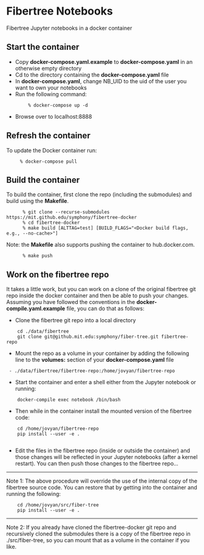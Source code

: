 Fibertree Notebooks
===================

Fibertree Jupyter notebooks in a docker container

Start the container
-----------------

- Copy **docker-compose.yaml.example** to **docker-compose.yaml** in an otherwise empty directory
- Cd to the directory containing the **docker-compose.yaml** file
- In **docker-compose.yaml**, change NB_UID to the uid of the user you want to own your notebooks 
- Run the following command:
```
        % docker-compose up -d
```
- Browse over to localhost:8888


Refresh the container
----------------------

To update the Docker container run:

```
     % docker-compose pull
```


Build the container
--------------------

To build the container, first clone the repo (including the
submodules) and build using the **Makefile**.

```
      % git clone --recurse-submodules https://mit.github.edu/symphony/fibertree-docker
      % cd fibertree-docker
      % make build [ALTTAG=test] [BUILD_FLAGS="<Docker build flags, e.g., --no-cache>"]
```

Note: the **Makefile** also supports pushing the container to hub.docker.com.

```
      % make push
```


Work on the fibertree repo
---------------------------

It takes a little work, but you can work on a clone of the original
fibertree git repo inside the docker container and then be able to
push your changes. Assuming you have followed the conventions in the
**docker-compile.yaml.example** file, you can do that as follows:

- Clone the fibertree git repo into a local directory

```
    cd ./data/fibertree
    git clone git@github.mit.edu:symphony/fiber-tree.git fibertree-repo

```
- Mount the repo as a volume in your container by adding the following
  line to the **volumes:** section of  your **docker-compose.yaml** file

```
 - ./data/fibertree/fibertree-repo:/home/jovyan/fibertree-repo
```

- Start the container and enter a shell either from the Jupyter
  notebook or running:
  
```
    docker-compile exec notebook /bin/bash
```

- Then while in the container install the mounted version of the
  fibertree code:

```
    cd /home/jovyan/fibertree-repo
    pip install --user -e .
    
```

- Edit the files in the fibertree repo (inside or outside the
container) and those changes will be reflected in your Jupyter
notebooks (after a kernel restart). You can then push those changes to
the fibertree repo...

-----------

Note 1: The above procedure will override the use of the internal copy
of the fibertree source code. You can restore that by getting into the
container and running the following:

```
    cd /home/jovyan/src/fiber-tree
    pip install --user -e .
```

------------

Note 2: If you already have cloned the fibertree-docker git repo and
recursively cloned the submodules there is a copy of the fibertree
repo in ./src/fiber-tree, so you can mount that as a volume in the
container if you like.
